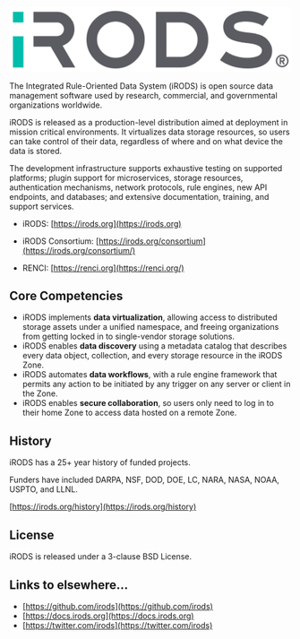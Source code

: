 [![iRODS](iRODS-Logo.png)](https://docs.irods.org)

The Integrated Rule-Oriented Data System (iRODS) is open source data management software used by research, commercial, and governmental organizations worldwide.

iRODS is released as a production-level distribution aimed at deployment in mission critical environments. It virtualizes data storage resources, so users can take control of their data, regardless of where and on what device the data is stored.

The development infrastructure supports exhaustive testing on supported platforms; plugin support for microservices, storage resources, authentication mechanisms, network protocols, rule engines, new API endpoints, and databases; and extensive documentation, training, and support services.

- iRODS: [https://irods.org](https://irods.org)

- iRODS Consortium: [https://irods.org/consortium](https://irods.org/consortium/)

- RENCI: [https://renci.org](https://renci.org/)

## Core Competencies

- iRODS implements **data virtualization**, allowing access to distributed storage assets under a unified namespace, and freeing organizations from getting locked in to single-vendor storage solutions.
- iRODS enables **data discovery** using a metadata catalog that describes every data object, collection, and every storage resource in the iRODS Zone.
- iRODS automates **data workflows**, with a rule engine framework that permits any action to be initiated by any trigger on any server or client in the Zone.
- iRODS enables **secure collaboration**, so users only need to log in to their home Zone to access data hosted on a remote Zone.

## History

iRODS has a 25+ year history of funded projects.

Funders have included DARPA, NSF, DOD, DOE, LC, NARA, NASA, NOAA, USPTO, and LLNL.

[https://irods.org/history](https://irods.org/history)

## License

iRODS is released under a 3-clause BSD License.

## Links to elsewhere...

 - [https://github.com/irods](https://github.com/irods)
 - [https://docs.irods.org](https://docs.irods.org)
 - [https://twitter.com/irods](https://twitter.com/irods)
